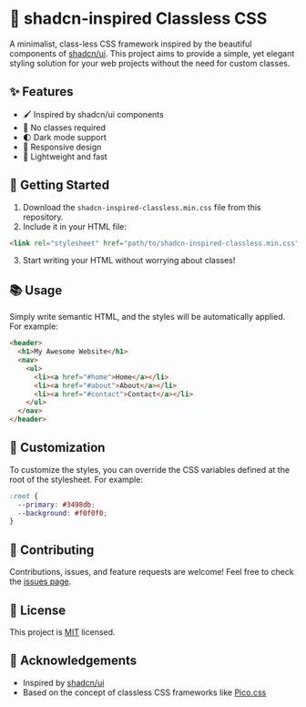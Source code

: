 # 🎨 shadcn-inspired Classless CSS

A minimalist, class-less CSS framework inspired by the beautiful components of [shadcn/ui](https://ui.shadcn.com/). This project aims to provide a simple, yet elegant styling solution for your web projects without the need for custom classes.

## ✨ Features

- 🖌️ Inspired by shadcn/ui components
- 🚫 No classes required
- 🌓 Dark mode support
- 📱 Responsive design
- 🚀 Lightweight and fast

## 🚀 Getting Started

1. Download the `shadcn-inspired-classless.min.css` file from this repository.
2. Include it in your HTML file:

```html
<link rel="stylesheet" href="path/to/shadcn-inspired-classless.min.css">
```

3. Start writing your HTML without worrying about classes!

## 📚 Usage

Simply write semantic HTML, and the styles will be automatically applied. For example:

```html
<header>
  <h1>My Awesome Website</h1>
  <nav>
    <ul>
      <li><a href="#home">Home</a></li>
      <li><a href="#about">About</a></li>
      <li><a href="#contact">Contact</a></li>
    </ul>
  </nav>
</header>
```

## 🎨 Customization

To customize the styles, you can override the CSS variables defined at the root of the stylesheet. For example:

```css
:root {
  --primary: #3498db;
  --background: #f0f0f0;
}
```

## 🤝 Contributing

Contributions, issues, and feature requests are welcome! Feel free to check the [issues page](https://github.com/yourusername/shadcn-classless/issues).

## 📜 License

This project is [MIT](https://choosealicense.com/licenses/mit/) licensed.

## 🙏 Acknowledgements

- Inspired by [shadcn/ui](https://ui.shadcn.com/)
- Based on the concept of classless CSS frameworks like [Pico.css](https://picocss.com/)
